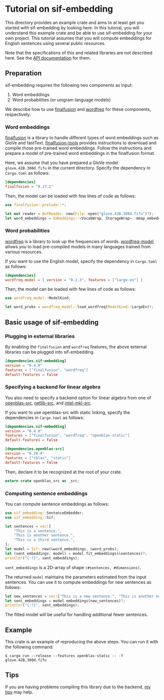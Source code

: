 # Tutorial on sif-embedding

This directory provides an example crate and aims to at least get you started with sif-embedding by looking here.
In this tutorial, you will understand this example crate and be able to use sif-embedding for your own project.
This tutorial assumes that you will compute embeddings for English sentences using several public resources.

Note that the specifications of this and related libraries are not described here.
See the [API documentation](https://docs.rs/sif-embedding/) for them.

## Preparation

sif-embedding requires the following two components as input:

1. Word embeddings
2. Word probabilities (or unigram language models)

We describe how to use [finalfusion](https://docs.rs/finalfusion/) and [wordfreq](https://docs.rs/wordfreq/latest/wordfreq/) for these components, respectively.

### Word embeddings

[finalfusion](https://docs.rs/finalfusion/) is a library to handle different types of word embeddings such as GloVe and fastText.
[finalfusion-tools](../../finalfusion-tools) provides instructions to download and compile those pre-trained word embeddings.
Follow the instructions and prepare a model of pre-trained word embeddings in the finalfusion format.

Here, we assume that you have prepared a GloVe model `glove.42B.300d.fifu` in the current directory.
Specify the dependency in `Cargo.toml` as follows:

```toml
[dependencies]
finalfusion = "0.17.2"
```

Then, the model can be loaded with few lines of code as follows:

```rust
use finalfusion::prelude::*;

let mut reader = BufReader::new(File::open("glove.42B.300d.fifu")?);
let word_embeddings = Embeddings::<VocabWrap, StorageWrap>::mmap_embeddings(&mut reader)?;
```

### Word probabilities

[wordfreq](https://docs.rs/wordfreq/latest/wordfreq/) is a library to look up the frequencies of words.
[wordfreq-model](https://docs.rs/wordfreq-model/) allows you to load pre-compiled models in many languages trained from various resources.

If you want to use the English model, specify the dependency in `Cargo.toml` as follows:

```toml
[dependencies]
wordfreq-model = { version = "0.2.3", features = ["large-en"] }
```

Then, the model can be loaded with few lines of code as follows:

```rust
use wordfreq_model::ModelKind;

let word_probs = wordfreq_model::load_wordfreq(ModelKind::LargeEn)?;
```

## Basic usage of sif-embedding

### Plugging in external libraries

By enabling the `finalfusion` and `wordfreq` features, the above external libraries can be plugged into sif-embedding.

```toml
[dependencies.sif-embedding]
version = "0.4.0"
features = ["finalfusion", "wordfreq"]
default-features = false
```

### Specifying a backend for linear algebra

You also need to specify a backend option for linear algebra from one of [openblas-src](https://github.com/blas-lapack-rs/openblas-src), [netlib-src](https://github.com/blas-lapack-rs/netlib-src), and [intel-mkl-src](https://github.com/rust-math/intel-mkl-src).

If you want to use openblas-src with static linking, specify the dependencies in `Cargo.toml` as follows:

```toml
[dependencies.sif-embedding]
version = "0.4.0"
features = ["finalfusion", "wordfreq", "openblas-static"]
default-features = false

[dependencies.openblas-src]
version = "0.10.4"
features = ["cblas", "static"]
default-features = false
```

Then, declare it to be recognized at the root of your crate.

```rust
extern crate openblas_src as _src;
```

### Computing sentence embeddings

You can compute sentence embeddings as follows:

```rust
use sif_embedding::SentenceEmbedder;
use sif_embedding::Sif;

let sentences = vec![
    "This is a sentence.",
    "This is another sentence.",
    "This is a third sentence.",
];
let model = Sif::new(&word_embeddings, &word_probs);
let (sent_embeddings, model) = model.fit_embeddings(&sentences)?;
println!("{:?}", sent_embeddings);
```

`sent_embeddings` is a 2D-array of shape `(#sentences, #dimensions)`.

The returned `model` maintains the parameters estimated from the input sentences.
You can use it to compute embeddings for new sentences as follows:

```rust
let new_sentences = vec!["This is a new sentence.", "This is another new sentence."];
let sent_embeddings = model.embeddings(new_sentences)?;
println!("{:?}", sent_embeddings);
```

The fitted model will be useful for handling additional fewer sentences.

## Example

This crate is an example of reproducing the above steps.
You can run it with the following command:

```shell
$ cargo run --release --features openblas-static -- -f glove.42B.300d.fifu
```

## Tips

If you are having problems compiling this library due to the backend,
[my tips](https://github.com/kampersanda/sif-embedding/wiki/Trouble-shooting) may help.
